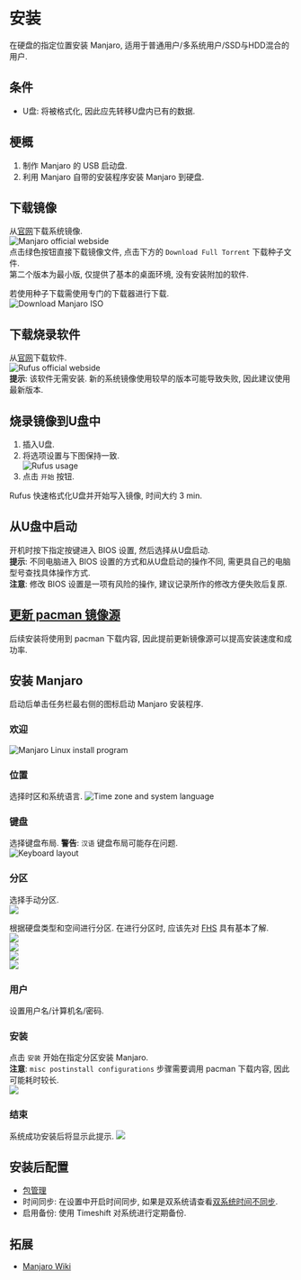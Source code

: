 # 安装

在硬盘的指定位置安装 Manjaro, 适用于普通用户/多系统用户/SSD与HDD混合的用户.  

## 条件

- U盘: 将被格式化, 因此应先转移U盘内已有的数据.

## 梗概

1. 制作 Manjaro 的 USB 启动盘.
2. 利用 Manjaro 自带的安装程序安装 Manjaro 到硬盘.

## 下载镜像

从[官网](https://manjaro.org/download/)下载系统镜像.  
![Manjaro official webside](assets/manjaro_official_gnome.png)  
点击绿色按钮直接下载镜像文件, 点击下方的 `Download Full Torrent` 下载种子文件.  
第二个版本为最小版, 仅提供了基本的桌面环境, 没有安装附加的软件.  

若使用种子下载需使用专门的下载器进行下载.  
![Download Manjaro ISO](assets/download_manjaro_iso.png)  

## 下载烧录软件

从[官网](http://rufus.ie/zh/)下载软件.  
![Rufus official webside](assets/rufus_official_download.png)  
**提示**: 该软件无需安装. 新的系统镜像使用较早的版本可能导致失败, 因此建议使用最新版本.  

## 烧录镜像到U盘中

1. 插入U盘.
2. 将选项设置与下图保持一致.  
![Rufus usage](assets/rufus_usage.png)  
3. 点击 `开始` 按钮.

Rufus 快速格式化U盘并开始写入镜像, 时间大约 3 min.

## 从U盘中启动

开机时按下指定按键进入 BIOS 设置, 然后选择从U盘启动.  
**提示**: 不同电脑进入 BIOS 设置的方式和从U盘启动的操作不同, 需更具自己的电脑型号查找具体操作方式.  
**注意**: 修改 BIOS 设置是一项有风险的操作, 建议记录所作的修改方便失败后复原.  

## [更新 pacman 镜像源](包管理.md#更新镜像源)

后续安装将使用到 pacman 下载内容, 因此提前更新镜像源可以提高安装速度和成功率.

## 安装 Manjaro

启动后单击任务栏最右侧的图标启动 Manjaro 安装程序.  

### 欢迎

![Manjaro Linux install program](assets/desktop.png)  

### 位置

选择时区和系统语言.
![Time zone and system language](assets/position.png)  

### 键盘

选择键盘布局.
**警告**: `汉语` 键盘布局可能存在问题.  
![Keyboard layout](assets/keyboard.png)  

### 分区

选择手动分区.  
![](assets/manual.png)  

根据硬盘类型和空间进行分区. 在进行分区时, 应该先对 [FHS] 具有基本了解.  
![](assets/efi.png)  
![](assets/home.png)  
![](assets/var.png)  
![](assets/swap.png)  

### 用户

设置用户名/计算机名/密码.  

### 安装

点击 `安装` 开始在指定分区安装 Manjaro.  
**注意**: `misc postinstall configurations` 步骤需要调用 pacman 下载内容, 因此可能耗时较长.  
![](assets/install.png)  

### 结束

系统成功安装后将显示此提示.
![](assets/finish.png)  

## 安装后配置

- [包管理](包管理.md)
- 时间同步: 在设置中开启时间同步, 如果是双系统请查看[双系统时间不同步](../双系统时间不正确.md).
- 启用备份: 使用 Timeshift 对系统进行定期备份.

## 拓展

- [Manjaro Wiki](https://wiki.manjaro.org/index.php/Main_Page)

[FHS]: https://refspecs.linuxfoundation.org/FHS_3.0/index.html
